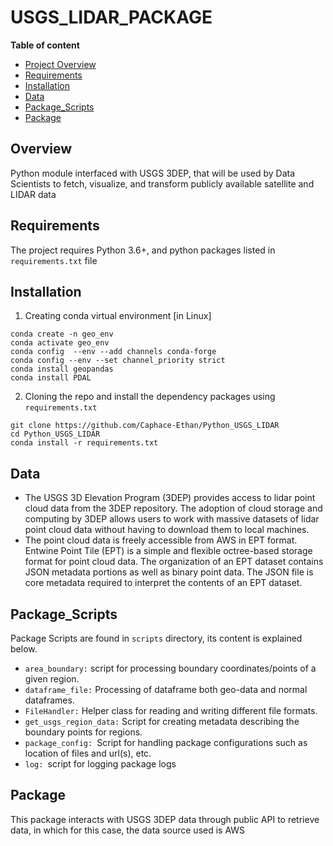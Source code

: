 # USGS_LIDAR_PACKAGE

**Table of content**

- [Project Overview](#overview)
- [Requirements](#requirements)
- [Installation](#installation)
- [Data](#data)
- [Package_Scripts](#pacakage_scripts)
- [Package](#package)


## Overview
Python module interfaced with USGS 3DEP, that will be used by Data Scientists to fetch, visualize, and transform publicly available satellite and LIDAR data


## Requirements
The project requires Python 3.6+, and python packages listed in `requirements.txt` file

## Installation 

1. Creating conda virtual environment [in Linux]
```
conda create -n geo_env
conda activate geo_env
conda config  --env --add channels conda-forge
conda config --env --set channel_priority strict
conda install geopandas
conda install PDAL
```

2. Cloning the repo and install the dependency packages using `requirements.txt`
```
git clone https://github.com/Caphace-Ethan/Python_USGS_LIDAR
cd Python_USGS_LIDAR
conda install -r requirements.txt
```

## Data

- The USGS 3D Elevation Program (3DEP) provides access to lidar point cloud data from the 3DEP repository. The adoption of cloud storage and computing by 3DEP allows users to work with massive datasets of lidar point cloud data without having to download them to local machines.
- The point cloud data is freely accessible from AWS in EPT format. Entwine Point Tile (EPT) is a simple and flexible octree-based storage format for point cloud data. The organization of an EPT dataset contains JSON metadata portions as well as binary point data. The JSON file is core metadata required to interpret the contents of an EPT dataset.


## Package_Scripts
Package Scripts are found in ```scripts``` directory, its content is explained below.
- ```area_boundary:``` script for processing boundary coordinates/points of a given region.
- ```dataframe_file:``` Processing of dataframe both geo-data and normal dataframes.
- ```FileHandler:``` Helper class for reading and writing different file formats.
- ```get_usgs_region_data:``` Script for creating metadata describing the boundary points for regions.
- ```package_config: ```Script for handling package configurations such as location of files and url(s), etc.
- ```log: ```script for logging package logs

## Package

This package interacts with USGS 3DEP data through public API to retrieve data, in which for this case, the data source used is AWS



